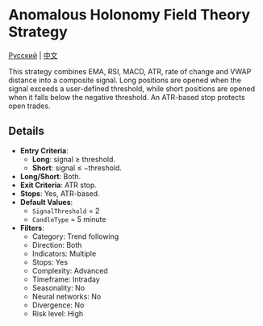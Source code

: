 # Anomalous Holonomy Field Theory Strategy
[Русский](README_ru.md) | [中文](README_cn.md)

This strategy combines EMA, RSI, MACD, ATR, rate of change and VWAP distance into a composite signal. Long positions are opened when the signal exceeds a user-defined threshold, while short positions are opened when it falls below the negative threshold. An ATR-based stop protects open trades.

## Details

- **Entry Criteria**:
  - **Long**: signal ≥ threshold.
  - **Short**: signal ≤ −threshold.
- **Long/Short**: Both.
- **Exit Criteria**: ATR stop.
- **Stops**: Yes, ATR-based.
- **Default Values**:
  - `SignalThreshold` = 2
  - `CandleType` = 5 minute
- **Filters**:
  - Category: Trend following
  - Direction: Both
  - Indicators: Multiple
  - Stops: Yes
  - Complexity: Advanced
  - Timeframe: Intraday
  - Seasonality: No
  - Neural networks: No
  - Divergence: No
  - Risk level: High
